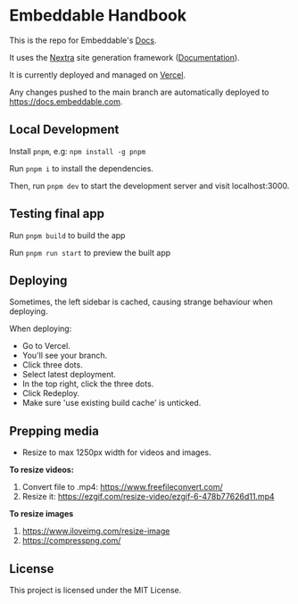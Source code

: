 # Embeddable Handbook 

This is the repo for Embeddable's [Docs](https://docs.embeddable.com).

It uses the [Nextra](https://nextra.site) site generation framework ([Documentation](https://nextra.site/docs/guide)).

It is currently deployed and managed on [Vercel](https://vercel.com/embeddable/handbook).

Any changes pushed to the main branch are automatically deployed to https://docs.embeddable.com.


## Local Development

Install `pnpm`, e.g: `npm install -g pnpm`

Run `pnpm i` to install the dependencies.

Then, run `pnpm dev` to start the development server and visit localhost:3000.

## Testing final app

Run `pnpm build` to build the app

Run `pnpm run start` to preview the built app

## Deploying

Sometimes, the left sidebar is cached, causing strange behaviour when deploying. 

When deploying:
- Go to Vercel.
- You'll see your branch. 
- Click three dots. 
- Select latest deployment. 
- In the top right, click the three dots. 
- Click Redeploy. 
- Make sure 'use existing build cache' is unticked. 

## Prepping media

- Resize to max 1250px width for videos and images.

**To resize videos:**

1. Convert file to .mp4: https://www.freefileconvert.com/
2. Resize it: https://ezgif.com/resize-video/ezgif-6-478b77626d11.mp4

**To resize images**

1. https://www.iloveimg.com/resize-image
2. https://compresspng.com/

## License

This project is licensed under the MIT License.
